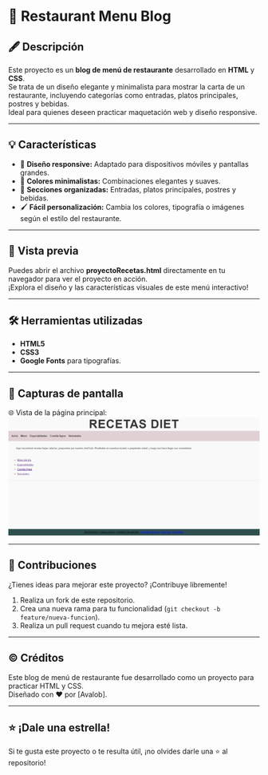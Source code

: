 # 🍴 Restaurant Menu Blog

## 🖋️ Descripción
Este proyecto es un **blog de menú de restaurante** desarrollado en **HTML** y **CSS**.  
Se trata de un diseño elegante y minimalista para mostrar la carta de un restaurante, incluyendo categorías como entradas, platos principales, postres y bebidas.  
Ideal para quienes deseen practicar maquetación web y diseño responsive.  


---

## 💡 Características
- 🌟 **Diseño responsive:** Adaptado para dispositivos móviles y pantallas grandes.  
- 🎨 **Colores minimalistas:** Combinaciones elegantes y suaves.  
- 🍲 **Secciones organizadas:** Entradas, platos principales, postres y bebidas.  
- 🖌️ **Fácil personalización:** Cambia los colores, tipografía o imágenes según el estilo del restaurante.  

---

## 🚀 Vista previa
Puedes abrir el archivo **proyectoRecetas.html** directamente en tu navegador para ver el proyecto en acción.  
¡Explora el diseño y las características visuales de este menú interactivo!  

---

## 🛠️ Herramientas utilizadas
- **HTML5**  
- **CSS3**  
- **Google Fonts** para tipografías.   

---

## 📸 Capturas de pantalla
🌐 Vista de la página principal:  
![Captura de Pantalla del Menú](recetas.png)

---

## 🤝 Contribuciones
¿Tienes ideas para mejorar este proyecto? ¡Contribuye libremente!  
1. Realiza un fork de este repositorio.  
2. Crea una nueva rama para tu funcionalidad (`git checkout -b feature/nueva-funcion`).  
3. Realiza un pull request cuando tu mejora esté lista.  

---

## ©️ Créditos
Este blog de menú de restaurante fue desarrollado como un proyecto para practicar HTML y CSS.  
Diseñado con ❤️ por [Avalob].

---

## ⭐️ ¡Dale una estrella!
Si te gusta este proyecto o te resulta útil, ¡no olvides darle una ⭐️ al repositorio!  
